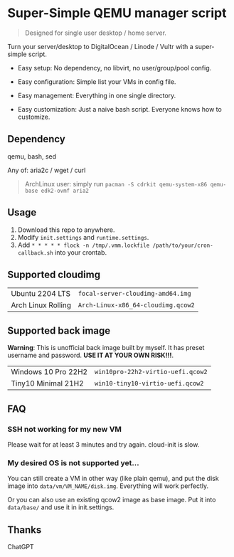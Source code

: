 # Super-Simple QEMU manager script

> Designed for single user desktop / home server.

Turn your server/desktop to DigitalOcean / Linode / Vultr with a super-simple script.

- Easy setup: No dependency, no libvirt, no user/group/pool config.

- Easy configuration: Simple list your VMs in config file.

- Easy management: Everything in one single directory.

- Easy customization: Just a naive bash script. Everyone knows how to customize.

## Dependency

qemu, bash, sed

Any of: aria2c / wget / curl

> ArchLinux user: simply run `pacman -S cdrkit qemu-system-x86 qemu-base edk2-ovmf aria2`

## Usage

1. Download this repo to anywhere.
2. Modify `init.settings` and `runtime.settings`.
3. Add `* * * * * flock -n /tmp/.vmm.lockfile /path/to/your/cron-callback.sh` into your crontab.

## Supported cloudimg

|||
| ---              | ---                              |
|Ubuntu 2204 LTS   |`focal-server-cloudimg-amd64.img` |
|Arch Linux Rolling|`Arch-Linux-x86_64-cloudimg.qcow2`|

## Supported back image

**Warning**: This is unofficial back image built by myself. It has preset username and password. **USE IT AT YOUR OWN RISK!!!**.

|||
| ---               | ---                              |
|Windows 10 Pro 22H2|`win10pro-22h2-virtio-uefi.qcow2` |
|Tiny10 Minimal 21H2|`win10-tiny10-virtio-uefi.qcow2`  |

## FAQ

### SSH not working for my new VM

Please wait for at least 3 minutes and try again. cloud-init is slow.

### My desired OS is not supported yet...

You can still create a VM in other way (like plain qemu), and put the disk image into `data/vm/VM_NAME/disk.img`. Everything will work perfectly.

Or you can also use an existing qcow2 image as base image. Put it into `data/base/` and use it in init.settings.

## Thanks

ChatGPT
